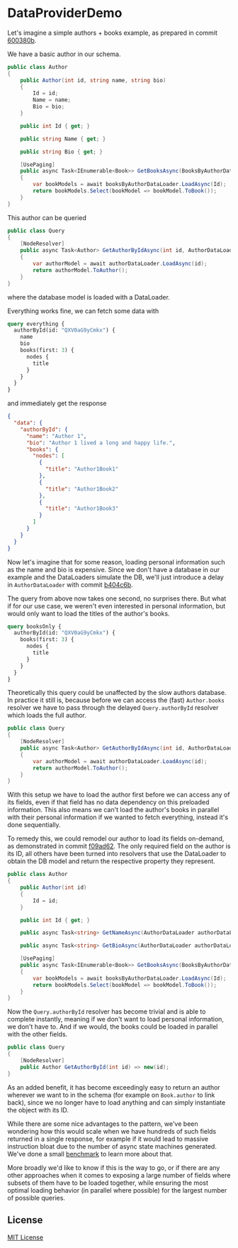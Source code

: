 # DataProviderDemo

Let's imagine a simple authors + books example, as prepared in commit
[600380b](https://github.com/martindisch/DataProviderDemo/commit/600380bec7209e514ce1c7032691443ab0958df2).

We have a basic author in our schema.

```csharp
public class Author
{
    public Author(int id, string name, string bio)
    {
        Id = id;
        Name = name;
        Bio = bio;
    }

    public int Id { get; }

    public string Name { get; }

    public string Bio { get; }

    [UsePaging]
    public async Task<IEnumerable<Book>> GetBooksAsync(BooksByAuthorDataLoader booksByAuthorDataLoader)
    {
        var bookModels = await booksByAuthorDataLoader.LoadAsync(Id);
        return bookModels.Select(bookModel => bookModel.ToBook());
    }
}
```

This author can be queried

```csharp
public class Query
{
    [NodeResolver]
    public async Task<Author> GetAuthorByIdAsync(int id, AuthorDataLoader authorDataLoader)
    {
        var authorModel = await authorDataLoader.LoadAsync(id);
        return authorModel.ToAuthor();
    }
}
```

where the database model is loaded with a DataLoader.

Everything works fine, we can fetch some data with

```graphql
query everything {
  authorById(id: "QXV0aG9yCmkx") {
    name
    bio
    books(first: 3) {
      nodes {
        title
      }
    }
  }
}
```

and immediately get the response

```json
{
  "data": {
    "authorById": {
      "name": "Author 1",
      "bio": "Author 1 lived a long and happy life.",
      "books": {
        "nodes": [
          {
            "title": "Author1Book1"
          },
          {
            "title": "Author1Book2"
          },
          {
            "title": "Author1Book3"
          }
        ]
      }
    }
  }
}
```

Now let's imagine that for some reason, loading personal information such as
the name and bio is expensive. Since we don't have a database in our example
and the DataLoaders simulate the DB, we'll just introduce a delay in
`AuthorDataLoader` with commit
[b404c6b](https://github.com/martindisch/DataProviderDemo/commit/b404c6be1e78e25f03b7ed3efc0db569a1d965f8).

The query from above now takes one second, no surprises there. But what if for
our use case, we weren't even interested in personal information, but would
only want to load the titles of the author's books.

```graphql
query booksOnly {
  authorById(id: "QXV0aG9yCmkx") {
    books(first: 3) {
      nodes {
        title
      }
    }
  }
}
```

Theoretically this query could be unaffected by the slow authors database. In
practice it still is, because before we can access the (fast) `Author.books`
resolver we have to pass through the delayed `Query.authorById` resolver which
loads the full author.

```csharp
public class Query
{
    [NodeResolver]
    public async Task<Author> GetAuthorByIdAsync(int id, AuthorDataLoader authorDataLoader)
    {
        var authorModel = await authorDataLoader.LoadAsync(id);
        return authorModel.ToAuthor();
    }
}
```

With this setup we have to load the author first before we can access any of
its fields, even if that field has no data dependency on this preloaded
information. This also means we can't load the author's books in parallel with
their personal information if we wanted to fetch everything, instead it's done
sequentially.

To remedy this, we could remodel our author to load its fields on-demand, as
demonstrated in commit
[f09ad62](https://github.com/martindisch/DataProviderDemo/commit/f09ad62bf0d770f670260f470a996103d59a4cf0).
The only required field on the author is its ID, all others have been turned
into resolvers that use the DataLoader to obtain the DB model and return the
respective property they represent.

```csharp
public class Author
{
    public Author(int id)
    {
        Id = id;
    }

    public int Id { get; }

    public async Task<string> GetNameAsync(AuthorDataLoader authorDataLoader) => (await authorDataLoader.LoadAsync(Id)).Name;

    public async Task<string> GetBioAsync(AuthorDataLoader authorDataLoader) => (await authorDataLoader.LoadAsync(Id)).Bio;

    [UsePaging]
    public async Task<IEnumerable<Book>> GetBooksAsync(BooksByAuthorDataLoader booksByAuthorDataLoader)
    {
        var bookModels = await booksByAuthorDataLoader.LoadAsync(Id);
        return bookModels.Select(bookModel => bookModel.ToBook());
    }
}
```

Now the `Query.authorById` resolver has become trivial and is able to complete
instantly, meaning if we don't want to load personal information, we don't have
to. And if we would, the books could be loaded in parallel with the other
fields.

```csharp
public class Query
{
    [NodeResolver]
    public Author GetAuthorById(int id) => new(id);
}
```

As an added benefit, it has become exceedingly easy to return an author
wherever we want to in the schema (for example on `Book.author` to link back),
since we no longer have to load anything and can simply instantiate the object
with its ID.

While there are some nice advantages to the pattern, we've been wondering how
this would scale when we have hundreds of such fields returned in a single
response, for example if it would lead to massive instruction bloat due to the
number of async state machines generated. We've done a small
[benchmark](./src/Benchmark/README.md) to learn more about that.

More broadly we'd like to know if this is the way to go, or if there are any
other approaches when it comes to exposing a large number of fields where
subsets of them have to be loaded together, while ensuring the most optimal
loading behavior (in parallel where possible) for the largest number of
possible queries.

## License

[MIT License](LICENSE)
